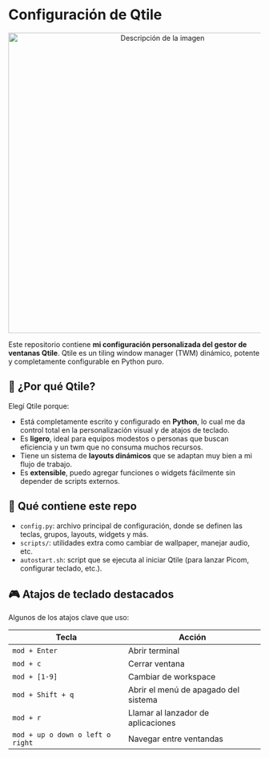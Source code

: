 # Configuración de Qtile
<p align="center">
  <img src="![WhatsApp Image 2025-06-19 at 8 28 38 AM](https://github.com/user-attachments/assets/ddc74680-b22a-44ea-9919-9ffdaeef43d4)" alt="Descripción de la imagen" width="600"/>
</p>


Este repositorio contiene **mi configuración personalizada del gestor de ventanas Qtile**.
Qtile es un tiling window manager (TWM) dinámico, potente y completamente configurable en Python puro.

## 🧠 ¿Por qué Qtile?

Elegí Qtile porque:

- Está completamente escrito y configurado en **Python**, lo cual me da control total en la personalización visual y de atajos de teclado.
- Es **ligero**, ideal para equipos modestos o personas que buscan eficiencia y un twm que no consuma muchos recursos.
- Tiene un sistema de **layouts dinámicos** que se adaptan muy bien a mi flujo de trabajo.
- Es **extensible**, puedo agregar funciones o widgets fácilmente sin depender de scripts externos.

## 🧩 Qué contiene este repo

- `config.py`: archivo principal de configuración, donde se definen las teclas, grupos, layouts, widgets y más.
- `scripts/`: utilidades extra como cambiar de wallpaper, manejar audio, etc.
- `autostart.sh`: script que se ejecuta al iniciar Qtile (para lanzar Picom, configurar teclado, etc.).

## 🎮 Atajos de teclado destacados

Algunos de los atajos clave que uso:

| Tecla                            | Acción                               |
| -------------------------------- | ------------------------------------ |
| `mod + Enter`                    | Abrir terminal                       |
| `mod + c`                        | Cerrar ventana                       |
| `mod + [1-9]`                    | Cambiar de workspace                 |
| `mod + Shift + q`                | Abrir el menú de apagado del sistema |
| `mod + r`                        | Llamar al lanzador de aplicaciones   |
| `mod + up o down o left o right` | Navegar entre ventandas              |
